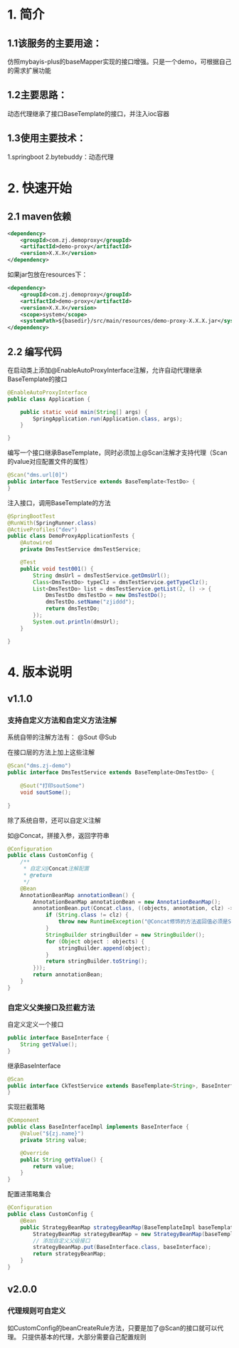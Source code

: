 # 1. 简介

## 1.1该服务的主要用途：

仿照mybayis-plus的baseMapper实现的接口增强。只是一个demo，可根据自己的需求扩展功能

## 1.2主要思路：

动态代理继承了接口BaseTemplate的接口，并注入ioc容器

## 1.3使用主要技术：

1.springboot
2.bytebuddy：动态代理

# 2. 快速开始

## 2.1 maven依赖

```xml
<dependency>
    <groupId>com.zj.demoproxy</groupId>
    <artifactId>demo-proxy</artifactId>
    <version>X.X.X</version>
</dependency>
```
如果jar包放在resources下：
```xml
<dependency>
    <groupId>com.zj.demoproxy</groupId>
    <artifactId>demo-proxy</artifactId>
    <version>X.X.X</version>
    <scope>system</scope>
    <systemPath>${basedir}/src/main/resources/demo-proxy-X.X.X.jar</systemPath>
</dependency>
```

## 2.2 编写代码

在启动类上添加@EnableAutoProxyInterface注解，允许自动代理继承BaseTemplate的接口

```java
@EnableAutoProxyInterface
public class Application {

    public static void main(String[] args) {
        SpringApplication.run(Application.class, args);
    }

}
```

编写一个接口继承BaseTemplate<T>，同时必须加上@Scan注解才支持代理（Scan的value对应配置文件的属性）

```java
@Scan("dms.url[0]")
public interface TestService extends BaseTemplate<TestDo> {
}
```

注入接口，调用BaseTemplate的方法

```java
@SpringBootTest
@RunWith(SpringRunner.class)
@ActiveProfiles("dev")
public class DemoProxyApplicationTests {
    @Autowired
    private DmsTestService dmsTestService;

    @Test
    public void test001() {
        String dmsUrl = dmsTestService.getDmsUrl();
        Class<DmsTestDo> typeClz = dmsTestService.getTypeClz();
        List<DmsTestDo> list = dmsTestService.getList(2, () -> {
            DmsTestDo dmsTestDo = new DmsTestDo();
            dmsTestDo.setName("zjiddd");
            return dmsTestDo;
        });
        System.out.println(dmsUrl);
    }

}
```

# 4. 版本说明

## v1.1.0 

### 支持自定义方法和自定义方法注解

系统自带的注解方法有： @Sout @Sub

在接口层的方法上加上这些注解

```java
@Scan("dms.zj-demo")
public interface DmsTestService extends BaseTemplate<DmsTestDo> {
    
    @Sout("打印soutSome")
    void soutSome();
    
}
```

除了系统自带，还可以自定义注解

如@Concat，拼接入参，返回字符串

```java
@Configuration
public class CustomConfig {
    /**
     * 自定义@Concat注解配置
     * @return
     */
    @Bean
    AnnotationBeanMap annotationBean() {
        AnnotationBeanMap annotationBean = new AnnotationBeanMap();
        annotationBean.put(Concat.class, ((objects, annotation, clz) -> {
            if (String.class != clz) {
                throw new RuntimeException("@Concat修饰的方法返回值必须是String类型");
            }
            StringBuilder stringBuilder = new StringBuilder();
            for (Object object : objects) {
                stringBuilder.append(object);
            }
            return stringBuilder.toString();
        }));
        return annotationBean;
    }
}
```

### 自定义父类接口及拦截方法

自定义定义一个接口

```java
public interface BaseInterface {
    String getValue();
}
```

继承BaseInterface

```java
@Scan
public interface CkTestService extends BaseTemplate<String>, BaseInterface {
}
```

实现拦截策略

```java
@Component
public class BaseInterfaceImpl implements BaseInterface {
    @Value("${zj.name}")
    private String value;

    @Override
    public String getValue() {
        return value;
    }
}
```

配置进策略集合

```java
@Configuration
public class CustomConfig {
    @Bean
    public StrategyBeanMap strategyBeanMap(BaseTemplateImpl baseTemplateImpl, BaseInterfaceImpl baseInterface){
        StrategyBeanMap strategyBeanMap = new StrategyBeanMap(baseTemplateImpl);
        // 添加自定义父级接口
        strategyBeanMap.put(BaseInterface.class, baseInterface);
        return strategyBeanMap;
    }
}
```

## v2.0.0 

### 代理规则可自定义
如CustomConfig的beanCreateRule方法，只要是加了@Scan的接口就可以代理。
只提供基本的代理，大部分需要自己配置规则
